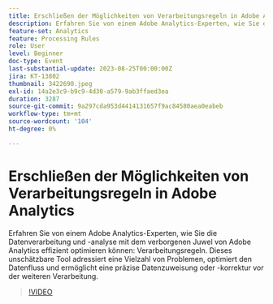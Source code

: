 ```yaml
---
title: Erschließen der Möglichkeiten von Verarbeitungsregeln in Adobe Analytics
description: Erfahren Sie von einem Adobe Analytics-Experten, wie Sie die Datenverarbeitung und -analyse mit den verborgenen Juwel-Verarbeitungsregeln von Adobe Analytics effizient optimieren können. Dieses unschätzbare Tool adressiert eine Vielzahl von Problemen, optimiert den Datenfluss und ermöglicht eine präzise Datenzuweisung oder -korrektur vor der weiteren Verarbeitung.
feature-set: Analytics
feature: Processing Rules
role: User
level: Beginner
doc-type: Event
last-substantial-update: 2023-08-25T00:00:00Z
jira: KT-13802
thumbnail: 3422690.jpeg
exl-id: 14a2e3c9-b9c9-4d30-a579-9ab3ffaed3ea
duration: 3287
source-git-commit: 9a297cda953d4414131657f9ac84580aea0eabeb
workflow-type: tm+mt
source-wordcount: '104'
ht-degree: 0%

---
```


# Erschließen der Möglichkeiten von Verarbeitungsregeln in Adobe Analytics

Erfahren Sie von einem Adobe Analytics-Experten, wie Sie die Datenverarbeitung und -analyse mit dem verborgenen Juwel von Adobe Analytics effizient optimieren können: Verarbeitungsregeln. Dieses unschätzbare Tool adressiert eine Vielzahl von Problemen, optimiert den Datenfluss und ermöglicht eine präzise Datenzuweisung oder -korrektur vor der weiteren Verarbeitung.

>[!VIDEO](https://video.tv.adobe.com/v/3422690/?learn=on)
